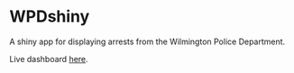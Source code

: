 # WPDshiny
A shiny app for displaying arrests from the Wilmington Police Department.


Live dashboard [here](https://carrollrm.shinyapps.io/WPDarrests/).
